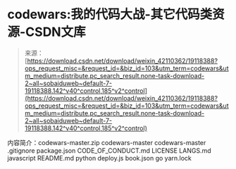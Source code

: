 <!--yml
category: codewars
date: 2022-08-13 11:32:30
-->

# codewars:我的代码大战-其它代码类资源-CSDN文库

> 来源：[https://download.csdn.net/download/weixin_42110362/19118388?ops_request_misc=&request_id=&biz_id=103&utm_term=codewars&utm_medium=distribute.pc_search_result.none-task-download-2~all~sobaiduweb~default-7-19118388.142^v40^control,185^v2^control](https://download.csdn.net/download/weixin_42110362/19118388?ops_request_misc=&request_id=&biz_id=103&utm_term=codewars&utm_medium=distribute.pc_search_result.none-task-download-2~all~sobaiduweb~default-7-19118388.142^v40^control,185^v2^control)

内容简介：codewars-master.zip codewars-master codewars-master .gitignore package.json CODE_OF_CONDUCT.md LICENSE LANGS.md javascript README.md python deploy.js book.json go yarn.lock